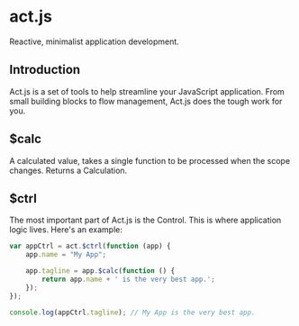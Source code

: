 act.js
======

Reactive, minimalist application development.

## Introduction

Act.js is a set of tools to help streamline your JavaScript application. From small building blocks to flow management, Act.js does the tough work for you.

## $calc

A calculated value, takes a single function to be processed when the scope changes. Returns a Calculation.

## $ctrl

The most important part of Act.js is the Control. This is where application logic lives. Here's an example:

```js
var appCtrl = act.$ctrl(function (app) {
    app.name = "My App";

    app.tagline = app.$calc(function () {
        return app.name + ' is the very best app.';
    });
});

console.log(appCtrl.tagline); // My App is the very best app.
```

